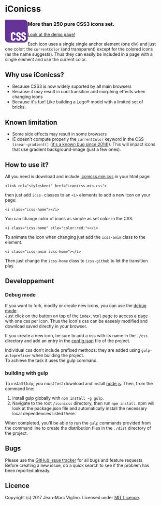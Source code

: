# iConicss

<img src="https://raw.githubusercontent.com/github/explore/6c6508f34230f0ac0d49e847a326429eefbfc030/topics/css/css.png" width="75" align="left" />


### More than 250 pure CSS3 icons set.
[Look at the demo page!](http://viglino.github.io/iconicss/)

Each icon uses a single single anchor element (one div) and just one color: the `currentColor` (and transparent) except for the colored icons (as the name suggests). Thus they can easily be included in a page with a single element and use the current color.

## Why use iConicss?

* Because CSS3 is now widely suported by all main browsers
* Because it may result in cool transition and morphing effects when changing icons
* Because it's fun! Like building a Lego:registered: model with a limited set of bricks.

## Known limitation
* Some side effects may result in some browsers
* IE doesn't compute properly the `currentColor` keyword in the CSS `linear-gradient()` 
([it's a known bug since 2014!](https://developer.microsoft.com/en-us/microsoft-edge/platform/issues/1328019/)).
This will impact icons that use gradient background-image (just a few ones).

## How to use it?

All you need is download and include [iconicss.min.css](https://rawgit.com/Viglino/iconicss/master/dist/iconicss.min.css) in your html page:
````
<link rel="stylesheet" href="iconicss.min.css">
````

then just add `icss-` classes to an `<i>` elements to add a new icon on your page:
````
<i class="icss-home"></i>
````
You can change color of icons as simple as set color in the CSS.
````
<i class="icss-home" stle="color:red;"></i>
````
  
To animate the icon when changing just add the `icss-anim` class to the element.
````
<i class="icss-anim icss-home"></i>
````
Then just change the `icss-home` class to `icss-github` to let the transition play.

## Developpement

### Debug mode

If you want to fork, modify or create new icons, you can use the [debug mode](https://viglino.github.io/iconicss/?debug&icon=bug).   
Just click on the button on top of the `index.html` page to access a page with one css per icon. Thus the icon's css can be easealy modified and download saved directly in your browser.

If you create a new icon, be sure to add a css with its name in the `./css` directory and add an entry in the [config.json](https://github.com/Viglino/iconicss/blob/master/config.json) file of the project.

Individual css don't include prefixed methods: they are added using `gulp-autoprefixer` when building the project.     
To achieve the task it uses the gulp command. 

### building with gulp

To install Gulp, you must first download and install [node.js](https://nodejs.org/en/).
Then, from the command line:
1. Install gulp globally with `npm install -g gulp`.
2. Navigate to the root `/iconicss` directory, then run `npm install`. npm will look at the package.json file and automatically install the necessary local dependencies listed there.

When completed, you'll be able to run the `gulp` commands provided from the command line to create the distribution files in the `./dist` directory of the project.

## Bugs

Please use the [GitHub issue tracker](https://github.com/Viglino/iconicss/issues) for all bugs and feature requests. Before creating a new issue, do a quick search to see if the problem has been reported already.

## Licence
Copyright (c) 2017 Jean-Marc Viglino. Licensed under [MIT Licence](https://github.com/michaelmawhinney/elementary/blob/master/LICENSE).
